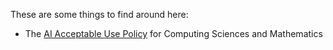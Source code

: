 These are some things to find around here:
- The [AI Acceptable Use Policy](/CSM-AI-Policy/) for Computing Sciences and Mathematics
